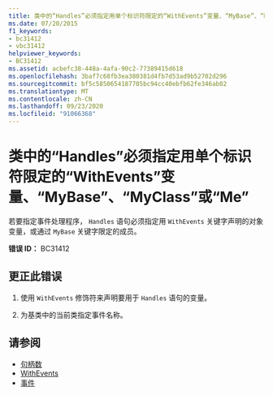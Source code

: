 ```yaml
---
title: 类中的“Handles”必须指定用单个标识符限定的“WithEvents”变量、“MyBase”、“MyClass”或“Me”
ms.date: 07/20/2015
f1_keywords:
- bc31412
- vbc31412
helpviewer_keywords:
- BC31412
ms.assetid: acbefc38-448a-4afa-90c2-77389415d618
ms.openlocfilehash: 3baf7c68fb3ea380381d4fb7d53ad9b52702d296
ms.sourcegitcommit: bf5c5850654187705bc94cc40ebfb62fe346ab02
ms.translationtype: MT
ms.contentlocale: zh-CN
ms.lasthandoff: 09/23/2020
ms.locfileid: "91066368"
---
```

# <a name="handles-in-classes-must-specify-a-withevents-variable-mybase-myclass-or-me-qualified-with-a-single-identifier"></a>类中的“Handles”必须指定用单个标识符限定的“WithEvents”变量、“MyBase”、“MyClass”或“Me”

若要指定事件处理程序， `Handles` 语句必须指定用 `WithEvents` 关键字声明的对象变量，或通过 `MyBase` 关键字限定的成员。  
  
 **错误 ID：** BC31412  
  
## <a name="to-correct-this-error"></a>更正此错误  
  
1. 使用 `WithEvents` 修饰符来声明要用于 `Handles` 语句的变量。  
  
2. 为基类中的当前类指定事件名称。  
  
## <a name="see-also"></a>请参阅

- [句柄数](../language-reference/statements/handles-clause.md)
- [WithEvents](../language-reference/modifiers/withevents.md)
- [事件](../programming-guide/language-features/events/index.md)

